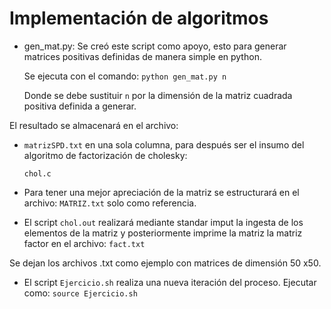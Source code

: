 # Implementación de algoritmos

 - gen_mat.py:
	Se creó este script como apoyo, esto para generar matrices positivas definidas de manera simple en python.
	
	Se ejecuta con el comando: ```python gen_mat.py n```

	Donde se debe sustituir ```n``` por la dimensión de la matriz cuadrada positiva definida a generar.

El resultado se almacenará en el archivo:

 - ```matrizSPD.txt``` en una sola columna, para después ser el insumo del algoritmo de factorización de cholesky:

	```chol.c```

 - Para tener una mejor apreciación de la matriz se estructurará en el archivo: ```MATRIZ.txt``` solo como referencia.

 - El script ```chol.out``` realizará mediante standar imput la ingesta 	de los elementos de la matriz y posteriormente imprime la matriz la matriz factor en el archivo:
```fact.txt```

Se dejan los archivos .txt como ejemplo con matrices de dimensión 50 x50.

 - El script ```Ejercicio.sh``` realiza una nueva iteración del proceso.
	Ejecutar como: ```source Ejercicio.sh```

